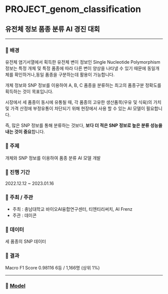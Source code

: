 # PROJECT_genom_classification
## 유전체 정보 품종 분류 AI 경진 대회
  
  
---
  
  
### :star2: 배경
유전체 염기서열에서 획득한 유전체 변이 정보인 Single Nucleotide Polymorphism 정보는 특정 개체 및 특정 품종에 따라 다른 변이 양상을 나타낼 수 있기 때문에 동일개체를 확인하거나,동일 품종을 구분하는데 활용이 가능합니다. 

개체 정보와 SNP 정보를 이용하여 A, B, C 품종을 분류하는 최고의 품종구분 정확도를 획득하는 것이 목표입니다.

시장에서 세 품종이 동시에 유통될 때, 각 품종의 고유한 생산품목(우유 및 식육)의 가치 및 가격 산정에 부정유통이 차단되기 위해 현장에서 사용 할 수 있는 AI 모델이 필요합니다.

즉, 많은 SNP 정보를 통해 분류하는 것보다, **보다 더 적은 SNP 정보로 높은 분류 성능을 내는 것이 중요**합니다.


### :star2: 주제
개체와 SNP 정보를 이용하여 품종 분류 AI 모델 개발


### :star2: 진행 기간
2022.12.12 ~ 2023.01.16


### :star2: 주최 / 주관
- 주최 : 충남대학교 바이오AI융합연구센터, 티엔티리써치, AI Frenz
- 주관 : 데이콘


### :star2: 데이터
세 품종의 SNP 데이터


### :star2: 결과
Macro F1 Score 0.98116
6등 / 1,166명 (상위 1%)
  
  
---
  

### :star2: [Model](https://github.com/channmilee/PROJECT/blob/master/%5BPROJECT%5D_genom_classification/genom.ipynb)
